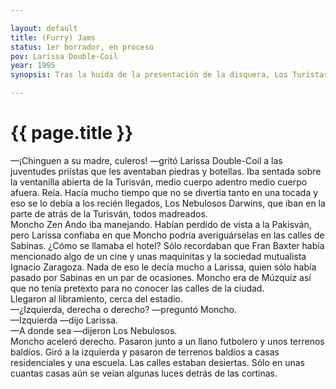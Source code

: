 ```yaml
---

layout: default
title: (Furry) Jams
status: 1er borrador, en proceso
pov: Larissa Double-Coil
year: 1995
synopsis: Tras la huída de la presentación de la disquera, Los Turistas y Pancho Taylor buscan el punto de reunión acordado previamente con Fran Baxter. Se pierden en las calles de Sabinas y acaban en una fiesta furry de un comerciante adinerado de la ciudad.

---
```


# {{ page.title }}

—¡Chinguen a su madre, culeros! —gritó Larissa Double-Coil a las juventudes priístas que les aventaban piedras y botellas. Iba sentada sobre la ventanilla abierta de la Turisván, medio cuerpo adentro medio cuerpo afuera. Reía. Hacía mucho tiempo que no se divertía tanto en una tocada y eso se lo debía a los recién llegados, Los Nebulosos Darwins, que iban en la parte de atrás de la Turisván, todos madreados.  
Moncho Zen Ando iba manejando. Habían perdido de vista a la Pakisván, pero Larissa confiaba en que Moncho podría averiguárselas en las calles de Sabinas. ¿Cómo se llamaba el hotel? Sólo recordaban que Fran Baxter había mencionado algo de un cine y unas maquinitas y la sociedad mutualista Ignacio Zaragoza. Nada de eso le decía mucho a Larissa, quien sólo había pasado por Sabinas en un par de ocasiones. Moncho era de Múzquiz así que no tenía pretexto para no conocer las calles de la ciudad.  
Llegaron al libramiento, cerca del estadio.  
—¿Izquierda, derecha o derecho? —preguntó Moncho.  
—Izquierda —dijo Larissa.  
—A donde sea —dijeron Los Nebulosos.  
Moncho aceleró derecho. Pasaron junto a un llano futbolero y unos terrenos baldíos. Giró a la izquierda y pasaron de terrenos baldíos a casas residenciales y una escuela. Las calles estaban desiertas. Sólo en unas cuantas casas aún se veían algunas luces detrás de las cortinas.  
